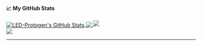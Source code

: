 #### &#x1f4c8; My GitHub Stats

<a href="https://LED-Protogen.net">
  <img align="center" src="https://github-readme-stats.vercel.app/api?username=LED-Protogen&show_icons=true&line_height=33&count_private=true&theme=dark" alt="LED-Protogen's GitHub Stats" />
</a>

<a href="https://LED-Protogen.net">
  <img align="center" src="https://github-readme-stats.vercel.app/api/top-langs/?username=LED-Protogen&&hide=cmake&langs_count=4&line_height=35&theme=dark" />
</a>

<a href="https://LED-Protogen.net">
  <img src="https://github-readme-streak-stats.herokuapp.com/?user=LED-Protogen&theme=dark" />
</a>
<br/>
<a href="https://twitter.com/Protogen_LED">
  <img src="https://img.shields.io/twitter/follow/Protogen_LED?style=for-the-badge&logo=twitter&&labelColor=1f1f1f&color=5fffaf" />
</a>

---

<!---
LED-Protogen/LED-Protogen is a ✨ special ✨ repository because its `README.md` (this file) appears on your GitHub profile.
You can click the Preview link to take a look at your changes.
--->
